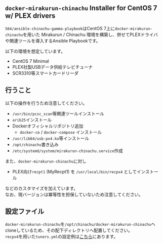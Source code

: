 ## `docker-mirakurun-chinachu` Installer for CentOS 7 w/ PLEX drivers

`S64/ansible-chinachu-gamma-playbook`はCentOS 7上に`docker-mirakurun-chinachu`を用いた Mirakurun / Chinachu 環境を構築し、併せてPLEXドライバや関連ツールを導入するAnsible Playbookです。

以下の環境を想定しています。

- CentOS 7 Minimal
- PLEX社製USBデータ供給テレビチューナ
- SCR3310等スマートカードリーダ

## 行うこと

以下の操作を行うため注意してください。

- `/usr/bin/pcsc_scan`等関連ツールインストール
- `arib25`インストール
- Dockerオフィシャルリポジトリ追加
  - `docker-ce` / `docker-compose` インストール
- `/usr/lib64/usb-px4.ko`等インストール
- `/opt/chinachu`書き込み
- `/etc/systemd/system/mirakurun-chinachu.service`作成

また、`docker-mirakurun-chinachu`に対し

- PLEX向け`recpt1` (MyRecpt1) を `/usr/local/bin/recpx4` としてインストール

などのカスタマイズを加えています。  
なお、現バージョンは冪等性を担保していないため注意してください。

## 設定ファイル

`docker-mirakurun-chinachu`を`/opt/chinachu/docker-mirakurun-chinachu`へcloneしているため、その配下ディレクトリへ配置してください。  
`recpx4`を用いた`tuners.yml`の設定例は[こちら](https://gist.github.com/S64/b42c6b901f875d1779d4c82b3bcd4b98)にあります。
